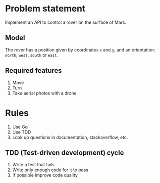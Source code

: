 # Problem statement

Implement an API to control a rover on the surface of Mars.

## Model

The rover has a position given by coordinates `x` and `y`, and an orientation: `north`, `west`, `south` or `east`.

## Required features

1. Move
2. Turn
3. Take aerial photos with a drone

# Rules

1. Use Go
2. Use TDD
3. Look up questions in documentation, stackoverflow, etc.

## TDD (Test-driven development) cycle

1. Write a test that fails
2. Write only enough code for it to pass
3. If possible improve code quality
